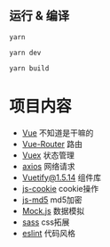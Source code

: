 
## 运行 & 编译
```
yarn
```


```
yarn dev
```

```
yarn build
```


# 项目内容

- [Vue](https://cn.vuejs.org/v2/guide/) 不知道是干嘛的
- [Vue-Router](https://router.vuejs.org/zh/) 路由
- [Vuex](https://vuex.vuejs.org/zh/) 状态管理
- [axios](https://github.com/axios/axios) 网络请求
- [Vuetify@1.5.14](https://v15.vuetifyjs.com/zh-Hans/getting-started/quick-start) 组件库
- [js-cookie](https://github.com/js-cookie/js-cookie#readme) cookie操作
- [js-md5](https://github.com/emn178/js-md5) md5加密
- [Mock.js](http://mockjs.com/) 数据模拟
- [sass](http://sass.bootcss.com/) css拓展
- [eslint](https://cn.eslint.org/) 代码风格
